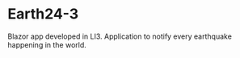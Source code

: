 # Earth24-3

Blazor app developed in LI3. Application to notify every earthquake happening in the world.
